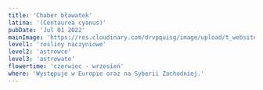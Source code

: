 ```yaml
---
title: 'Chaber bławatek'
latina: '(Centaurea cyanus)'
pubDate: 'Jul 01 2022'
mainImage: 'https://res.cloudinary.com/drvpquisg/image/upload/t_website/v1747364888/chaber_blawatek_vamqkg.jpg'
level1: 'rośliny naczyniowe'
level2: 'astrowce'
level3: 'astrowate'
flowertime: 'czerwiec - wrzesień'
where: 'Występuje w Europie oraz na Syberii Zachodniej.'
---
```


